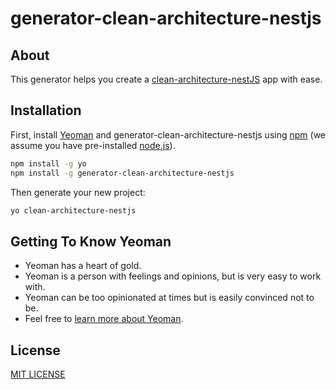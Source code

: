 # generator-clean-architecture-nestjs

## About

This generator helps you create a [clean-architecture-nestJS](https://github.com/royib/clean-architecture-nestJS.git) app with ease.


## Installation

First, install [Yeoman](http://yeoman.io) and generator-clean-architecture-nestjs using [npm](https://www.npmjs.com/) (we assume you have pre-installed [node.js](https://nodejs.org/)).

```bash
npm install -g yo
npm install -g generator-clean-architecture-nestjs
```

Then generate your new project:

```bash
yo clean-architecture-nestjs
```

## Getting To Know Yeoman

 * Yeoman has a heart of gold.
 * Yeoman is a person with feelings and opinions, but is very easy to work with.
 * Yeoman can be too opinionated at times but is easily convinced not to be.
 * Feel free to [learn more about Yeoman](http://yeoman.io/).

## License

[MIT LICENSE](LICENSE.md)
